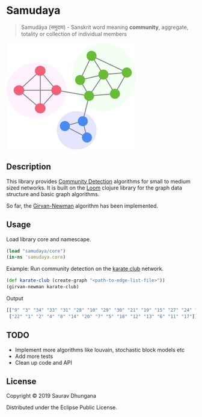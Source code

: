 # Samudaya

> Samudāya (समुदाय) - Sanskrit word meaning **community**, aggregate, totality or collection of individual members

![Samudaya logo](https://raw.githubusercontent.com/batuwa/samudaya/master/doc/samudaya_logo.png "Samudaya")

## Description

This library provides [Community Detection](https://en.wikipedia.org/wiki/Community_structure) algorithms for small to medium sized networks. It is built on the [Loom](https://github.com/aysylu/loom) clojure library for the graph data structure and basic graph algorithms.

So far, the [Girvan-Newman](https://en.wikipedia.org/wiki/Betweenness_centrality) algorithm has been implemented.

## Usage

Load library core and namescape.

```clojure
(load "samudaya/core")
(in-ns 'samudaya.core)
```

Example: Run community detection on the [karate club](https://en.wikipedia.org/wiki/Zachary%27s_karate_club) network.

```clojure
(def karate-club (create-graph "<path-to-edge-list-file>"))
(girvan-newman karate-club)
```

Output

```clojure
[["9" "3" "34" "33" "31" "28" "10" "29" "30" "21" "19" "15" "27" "24" "32" "16" "23" "25" "26"]
 ["22" "1" "2" "4" "8" "14" "20" "7" "5" "18" "12" "13" "6" "11" "17"]]
```

## TODO

- Implement more algorithms like louvain, stochastic block models etc
- Add more tests
- Clean up code and API

## License

Copyright © 2019 Saurav Dhungana

Distributed under the Eclipse Public License.